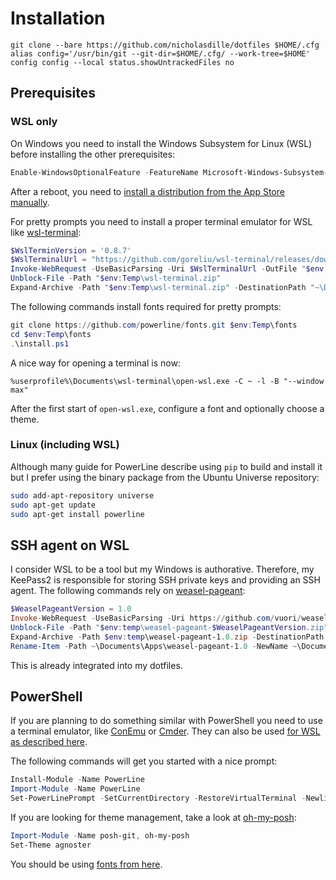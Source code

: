 # Installation

```
git clone --bare https://github.com/nicholasdille/dotfiles $HOME/.cfg
alias config='/usr/bin/git --git-dir=$HOME/.cfg/ --work-tree=$HOME'
config config --local status.showUntrackedFiles no
```

## Prerequisites

### WSL only

On Windows you need to install the Windows Subsystem for Linux (WSL) before installing the other prerequisites:

```powershell
Enable-WindowsOptionalFeature -FeatureName Microsoft-Windows-Subsystem-Linux -Online
```

After a reboot, you need to [install a distribution from the App Store manually](https://aka.ms/wslstore).

For pretty prompts you need to install a proper terminal emulator for WSL like [wsl-terminal](https://github.com/goreliu/wsl-terminal):

```powershell
$WslTerminVersion = '0.8.7'
$WslTerminalUrl = "https://github.com/goreliu/wsl-terminal/releases/download/v$WslTerminVersion/wsl-terminal-$WslTerminVersion.zip"
Invoke-WebRequest -UseBasicParsing -Uri $WslTerminalUrl -OutFile "$env:Temp\wsl-terminal.zip"
Unblock-File -Path "$env:Temp\wsl-terminal.zip"
Expand-Archive -Path "$env:Temp\wsl-terminal.zip" -DestinationPath "~\Documents\Apps"
```

The following commands install fonts required for pretty prompts:

```powershell
git clone https://github.com/powerline/fonts.git $env:Temp\fonts
cd $env:Temp\fonts
.\install.ps1
```

A nice way for opening a terminal is now:

```
%userprofile%\Documents\wsl-terminal\open-wsl.exe -C ~ -l -B "--window max"
```

After the first start of `open-wsl.exe`, configure a font and optionally choose a theme.

### Linux (including WSL)

Although many guide for PowerLine describe using `pip` to build and install it but I prefer using the binary package from the Ubuntu Universe repository:

```bash
sudo add-apt-repository universe
sudo apt-get update
sudo apt-get install powerline
```

## SSH agent on WSL

I consider WSL to be a tool but my Windows is authorative. Therefore, my KeePass2 is responsible for storing SSH private keys and providing an SSH agent. The following commands rely on [weasel-pageant](https://github.com/vuori/weasel-pageant):

```powershell
$WeaselPageantVersion = 1.0
Invoke-WebRequest -UseBasicParsing -Uri https://github.com/vuori/weasel-pageant/releases/download/v$WeaselPageantVersion/weasel-pageant-$WeaselPageantVersion.zip -OutFile "$env:temp\weasel-pageant-$WeaselPageantVersion.zip"
Unblock-File -Path "$env:temp\weasel-pageant-$WeaselPageantVersion.zip"
Expand-Archive -Path $env:temp\weasel-pageant-1.0.zip -DestinationPath ~\Documents\Apps
Rename-Item -Path ~\Documents\Apps\weasel-pageant-1.0 -NewName ~\Documents\Apps\weasel-pageant
```

This is already integrated into my dotfiles.

## PowerShell

If you are planning to do something similar with PowerShell you need to use a terminal emulator, like [ConEmu](https://conemu.github.io/) or [Cmder](http://cmder.net/). They can also be used [for WSL as described here](https://conemu.github.io/en/BashOnWindows.html).

The following commands will get you started with a nice prompt:

```powershell
Install-Module -Name PowerLine
Import-Module -Name PowerLine
Set-PowerLinePrompt -SetCurrentDirectory -RestoreVirtualTerminal -Newline -Timestamp -Colors "#00DDFF","#0066FF"
```

If you are looking for theme management, take a look at [oh-my-posh](https://github.com/JanJoris/oh-my-posh):

```powershell
Import-Module -Name posh-git, oh-my-posh
Set-Theme agnoster
```

You should be using [fonts from here](https://github.com/gabrielelana/awesome-terminal-fonts).
